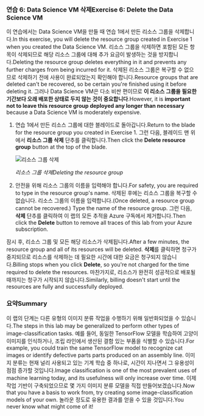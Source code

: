 ### <a name="exercise-6-delete-the-data-science-vm"></a><span data-ttu-id="ea373-101">연습 6: Data Science VM 삭제</span><span class="sxs-lookup"><span data-stu-id="ea373-101">Exercise 6: Delete the Data Science VM</span></span>

<span data-ttu-id="ea373-102">이 연습에서는 Data Science VM을 만들 때 연습 1에서 만든 리소스 그룹을 삭제합니다.</span><span class="sxs-lookup"><span data-stu-id="ea373-102">In this exercise, you will delete the resource group created in Exercise 1 when you created the Data Science VM.</span></span> <span data-ttu-id="ea373-103">리소스 그룹을 삭제하면 포함된 모든 항목이 삭제되므로 해당 리소스 그룹에 대해 추가 요금이 발생하는 것을 방지합니다.</span><span class="sxs-lookup"><span data-stu-id="ea373-103">Deleting the resource group deletes everything in it and prevents any further charges from being incurred for it.</span></span> <span data-ttu-id="ea373-104">삭제된 리소스 그룹은 복구할 수 없으므로 삭제하기 전에 사용이 완료되었는지 확인해야 합니다.</span><span class="sxs-lookup"><span data-stu-id="ea373-104">Resource groups that are deleted can't be recovered, so be certain you're finished using it before deleting it.</span></span> <span data-ttu-id="ea373-105">그러나 Data Science VM은 다소 비싼 편이므로 **이 리소스 그룹을 필요한 기간보다 오래 배포한 상태로 두지 않는 것이 중요합니다**.</span><span class="sxs-lookup"><span data-stu-id="ea373-105">However, it is **important not to leave this resource group deployed any longer than necessary** because a Data Science VM is moderately expensive.</span></span>

1. <span data-ttu-id="ea373-106">연습 1에서 만든 리소스 그룹에 대한 블레이드로 돌아갑니다.</span><span class="sxs-lookup"><span data-stu-id="ea373-106">Return to the blade for the resource group you created in Exercise 1.</span></span> <span data-ttu-id="ea373-107">그런 다음, 블레이드 맨 위에서 **리소스 그룹 삭제** 단추를 클릭합니다.</span><span class="sxs-lookup"><span data-stu-id="ea373-107">Then click the **Delete resource group** button at the top of the blade.</span></span>

    ![리소스 그룹 삭제](../images/delete-resource-group.png)

    <span data-ttu-id="ea373-109">_리소스 그룹 삭제_</span><span class="sxs-lookup"><span data-stu-id="ea373-109">_Deleting the resource group_</span></span>

1. <span data-ttu-id="ea373-110">안전을 위해 리소스 그룹의 이름을 입력해야 합니다.</span><span class="sxs-lookup"><span data-stu-id="ea373-110">For safety, you are required to type in the resource group's name.</span></span> <span data-ttu-id="ea373-111">삭제된 후에는 리소스 그룹을 복구할 수 없습니다. 리소스 그룹의 이름을 입력합니다.</span><span class="sxs-lookup"><span data-stu-id="ea373-111">(Once deleted, a resource group cannot be recovered.) Type the name of the resource group.</span></span> <span data-ttu-id="ea373-112">그런 다음, **삭제** 단추를 클릭하여 이 랩의 모든 추적을 Azure 구독에서 제거합니다.</span><span class="sxs-lookup"><span data-stu-id="ea373-112">Then click the **Delete** button to remove all traces of this lab from your Azure subscription.</span></span>

<span data-ttu-id="ea373-113">잠시 후, 리소스 그룹 및 모든 해당 리소스가 삭제됩니다.</span><span class="sxs-lookup"><span data-stu-id="ea373-113">After a few minutes, the resource group and all of its resources will be deleted.</span></span> <span data-ttu-id="ea373-114">**삭제**를 클릭하면 청구가 중지되므로 리소스를 삭제하는 데 필요한 시간에 대한 요금은 청구되지 않습니다.</span><span class="sxs-lookup"><span data-stu-id="ea373-114">Billing stops when you click **Delete**, so you're not charged for the time required to delete the resources.</span></span> <span data-ttu-id="ea373-115">마찬가지로, 리소스가 완전히 성공적으로 배포될 때까지는 청구가 시작되지 않습니다.</span><span class="sxs-lookup"><span data-stu-id="ea373-115">Similarly, billing doesn't start until the resources are fully and successfully deployed.</span></span>

### <a name="summary"></a><span data-ttu-id="ea373-116">요약</span><span class="sxs-lookup"><span data-stu-id="ea373-116">Summary</span></span>

<span data-ttu-id="ea373-117">이 랩의 단계는 다른 유형의 이미지 분류 작업을 수행하기 위해 일반화되었을 수 있습니다.</span><span class="sxs-lookup"><span data-stu-id="ea373-117">The steps in this lab may be generalized to perform other types of image-classification tasks.</span></span> <span data-ttu-id="ea373-118">예를 들어, 동일한 TensorFlow 모델을 학습하여 고양이 이미지를 인식하거나, 조립 라인에서 생산된 결함 있는 부품을 식별할 수 있습니다.</span><span class="sxs-lookup"><span data-stu-id="ea373-118">For example, you could train the same TensorFlow model to recognize cat images or identify defective parts parts produced on an assembly line.</span></span> <span data-ttu-id="ea373-119">이미지 분류는 현재 널리 사용되고 있는 기계 학습 중 하나로, 시간이 지나면서 그 유용성이 점점 증가할 것입니다.</span><span class="sxs-lookup"><span data-stu-id="ea373-119">Image classification is one of the most prevalent uses of machine learning today, and its usefulness will only increase over time.</span></span> <span data-ttu-id="ea373-120">이제 작업 기반이 구축되었으므로 몇 가지 이미지 분류 모델을 직접 만들어보겠습니다.</span><span class="sxs-lookup"><span data-stu-id="ea373-120">Now that you have a basis to work from, try creating some image-classification models of your own.</span></span> <span data-ttu-id="ea373-121">놀라운 정도로 유용한 결과를 얻을 수 있을 것입니다.</span><span class="sxs-lookup"><span data-stu-id="ea373-121">You never know what might come of it!</span></span>